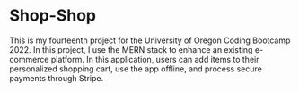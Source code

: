 # Shop-Shop
This is my fourteenth project for the University of Oregon Coding Bootcamp 2022. In this project, I use the MERN stack to enhance an existing e-commerce platform. In this application, users can add items to their personalized shopping cart, use the app offline, and process secure payments through Stripe.
